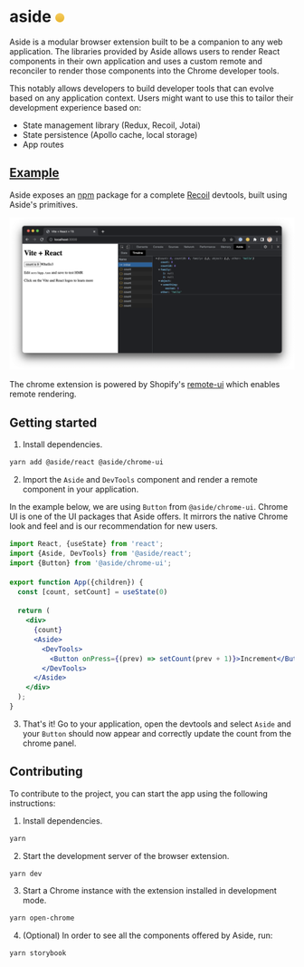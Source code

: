 # aside <img src="./app/extension/assets/logo-16.png">

Aside is a modular browser extension built to be a companion to any web application. The libraries provided by Aside allows users to render React components in their own application and uses a custom remote and reconciler to render those components into the Chrome developer tools.

This notably allows developers to build developer tools that can evolve based on any application context. Users might want to use this to tailor their development experience based on:
* State management library (Redux, Recoil, Jotai)
* State persistence (Apollo cache, local storage)
* App routes

## [Example](https://github.com/alxclark/aside/tree/main/packages/recoil)

Aside exposes an [npm](https://docs.npmjs.com/getting-started) package for a complete [Recoil](https://github.com/facebookexperimental/Recoil) devtools, built using Aside's primitives.

<img src="./images/devtools.png">

The chrome extension is powered by Shopify's [remote-ui](https://github.com/Shopify/remote-ui) which enables remote rendering.

## Getting started

1. Install dependencies.

```sh
yarn add @aside/react @aside/chrome-ui
```

2. Import the `Aside` and `DevTools` component and render a remote component in your application.

In the example below, we are using `Button` from `@aside/chrome-ui`. Chrome UI is one of the UI packages that Aside offers. It mirrors the native Chrome look and feel and is our recommendation for new users.

```jsx
import React, {useState} from 'react';
import {Aside, DevTools} from '@aside/react';
import {Button} from '@aside/chrome-ui';

export function App({children}) {
  const [count, setCount] = useState(0)

  return (
    <div>
      {count}
      <Aside>
        <DevTools>
          <Button onPress={(prev) => setCount(prev + 1)}>Increment</Button>
        </DevTools>
      </Aside>
    </div>
  );
}
```

3. That's it! Go to your application, open the devtools and select `Aside` and your `Button` should now appear and correctly update the count from the chrome panel.

## Contributing 

To contribute to the project, you can start the app using the following instructions:

1. Install dependencies.

```sh
yarn
```

2. Start the development server of the browser extension.

```sh
yarn dev
```

3. Start a Chrome instance with the extension installed in development mode.

```sh
yarn open-chrome
```

4. (Optional) In order to see all the components offered by Aside, run:

```sh
yarn storybook
```

